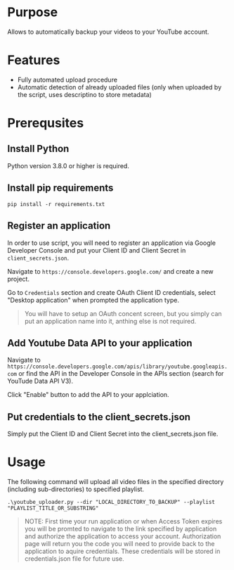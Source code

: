 # Purpose

Allows to automatically backup your videos to your YouTube account.

# Features

* Fully automated upload procedure
* Automatic detection of already uploaded files (only when uploaded by the script, uses descriptino to store metadata)

# Prerequsites

## Install Python

Python version 3.8.0 or higher is required.

## Install pip requirements

`pip install -r requirements.txt`

## Register an application

In order to use script, you will need to register an application via Google Developer Console and put your Client ID and Client Secret in `client_secrets.json`.

Navigate to `https://console.developers.google.com/` and create a new project.

Go to `Credentials` section and create OAuth Client ID credentials, select "Desktop application" when prompted the application type.

> You will have to setup an OAuth concent screen, but you simply can put an application name into it, anthing else is not required.

## Add Youtube Data API to your application

Navigate to `https://console.developers.google.com/apis/library/youtube.googleapis.com` or find the API in the Developer Console in the APIs section (search for YouTude Data API V3).

Click "Enable" button to add the API to your applciation.

## Put credentials to the client_secrets.json

Simply put the Client ID and Client Secret into the client_secrets.json file.

# Usage

The following command will upload all video files in the specified directory (including sub-directories) to specified playlist.

`.\youtube_uploader.py --dir "LOCAL_DIRECTORY_TO_BACKUP" --playlist "PLAYLIST_TITLE_OR_SUBSTRING"`



> NOTE: First time your run application or when Access Token expires you will be promted to navigate to the link specified by application and authorize the application to access your account. Authorization page will return you the code you will need to provide back to the application to aquire credentials. These credentials will be stored in credentials.json file for future use.